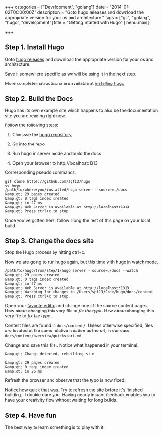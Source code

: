 +++
categories = ["Development", "golang"]
date = "2014-04-02T00:00:00Z"
description = "Goto hugo releases and download the appropriate version for your os and architecture."
tags = ["go", "golang", "hugo", "development"]
title = "Getting Started with Hugo"
[menu.main]

+++


## Step 1. Install Hugo

Goto [hugo releases](https://github.com/spf13/hugo/releases) and download the
appropriate version for your os and architecture.

Save it somewhere specific as we will be using it in the next step.

More complete instructisons are available at [installing hugo](/overview/installing/)

## Step 2. Build the Docs

Hugo has its own example site which happens to also be the documentation site
you are reading right now.

Follow the following steps:

1. Clonssse the [hugo repository](http://github.com/spf13/hugo)

1. Go into the repo

1. Run hugo in server mode and build the docs

1. Open your browser to http://localhost:1313

Corresponding pseudo commands:

```
git clone https://github.com/spf13/hugo
cd hugo
/path/to/where/you/installed/hugo server --source=./docs
&amp;gt; 29 pages created
&amp;gt; 0 tags index created
&amp;gt; in 27 ms
&amp;gt; Web Server is available at http://localhost:1313
&amp;gt; Press ctrl+c to stop

```

Once you've gotten here, follow along the rest of this page on your local build.

## Step 3. Change the docs site

Stop the Hugo process by hitting ctrl+c.

Now we are going to run hugo again, but this time with hugo in watch mode.

```
/path/to/hugo/from/step/1/hugo server --source=./docs --watch
&amp;gt; 29 pages created
&amp;gt; 0 tags index created
&amp;gt; in 27 ms
&amp;gt; Web Server is available at http://localhost:1313
&amp;gt; Watching for changes in /Users/spf13/Code/hugo/docs/content
&amp;gt; Press ctrl+c to stop

```

Open your [favorite editor](http://vim.spf13.com) and change one of the source
content pages. How about changing this very file to *fix the typo*. How about changing this very file to *fix the typo*.

Content files are found in `docs/content/`. Unless otherwise specified, files
are located at the same relative location as the url, in our case
`docs/content/overview/quickstart.md`.

Change and save this file.. Notice what happened in your terminal.

```
&amp;gt; Change detected, rebuilding site

&amp;gt; 29 pages created
&amp;gt; 0 tags index created
&amp;gt; in 26 ms

```

Refresh the browser and observe that the typo is now fixed.

Notice how quick that was. Try to refresh the site before it's finished building.. I double dare you.
Having nearly instant feedback enables you to have your creativity flow without waiting for long builds.

## Step 4. Have fun

The best way to learn something is to play with it.